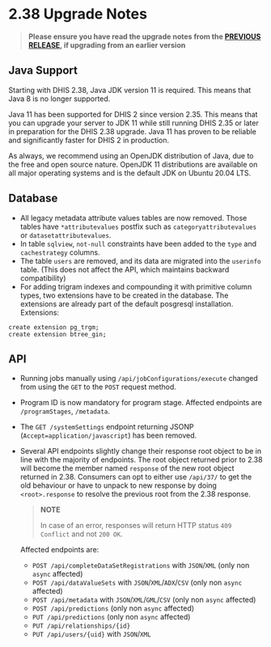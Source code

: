 # 2.38 Upgrade Notes

> **Please ensure you have read the upgrade notes from the [PREVIOUS RELEASE](../2.37/README.md), if upgrading from an earlier version**

## Java Support

Starting with DHIS 2.38, Java JDK version 11 is required. This means that Java 8 is no longer supported.

Java 11 has been supported for DHIS 2 since version 2.35. This means that you can upgrade your server to JDK 11 while still running DHIS 2.35 or later in preparation for the DHIS 2.38 upgrade. Java 11 has proven to be reliable and significantly faster for DHIS 2 in production.

As always, we recommend using an OpenJDK distribution of Java, due to the free and open source nature. OpenJDK 11 distributions are available on all major operating systems and is the default JDK on Ubuntu 20.04 LTS.

## Database

- All legacy metadata attribute values tables are now removed. Those tables have `*attributevalues` postfix such as `categoryattributevalues` or `datasetattributevalues`.
- In table `sqlview`, `not-null` constraints have been added to the `type` and `cachestrategy` columns.
- The table `users` are removed, and its data are migrated into the `userinfo` table. (This does not affect the API, which maintains backward compatibility)
- For adding trigram indexes and compounding it with primitive column types, two extensions have to be created in the database. The extensions are already part of the default posgresql installation. Extensions:

 ```
 create extension pg_trgm;
 create extension btree_gin;
 ```

## API

- Running jobs manually using `/api/jobConfigurations/execute` changed from using the `GET` to the `POST` request method.
- Program ID is now mandatory for program stage. Affected endpoints are `/programStages`, `/metadata`.
- The `GET /systemSettings` endpoint returning JSONP (`Accept=application/javascript`) has been removed.
- Several API endpoints slightly change their response root object to be in line with the majority of endpoints. The root object returned prior to 2.38 will become the member named `response`  of the new root object returned in 2.38. Consumers can opt to either use `/api/37/` to get the old behaviour or have to unpack to new response by doing `<root>.response` to resolve the previous root from the 2.38 response.
 
  > **NOTE**
  > 
  > In case of an error, responses will return HTTP status `409 Conflict` and not `200 OK`.
  
  Affected endpoints are:

  - `POST /api/completeDataSetRegistrations` with `JSON`/`XML` (only non 
   `async` affected)
  - `POST /api/dataValueSets` with `JSON`/`XML`/`ADX`/`CSV` (only non `async` affected)
  - `POST /api/metadata` with `JSON`/`XML`/`GML`/`CSV` (only non `async` affected)
  - `POST /api/predictions` (only non `async` affected)
  - `PUT /api/predictions` (only non `async` affected)
  - `PUT /api/relationships/{id}`
  - `PUT /api/users/{uid}` with `JSON`/`XML`
